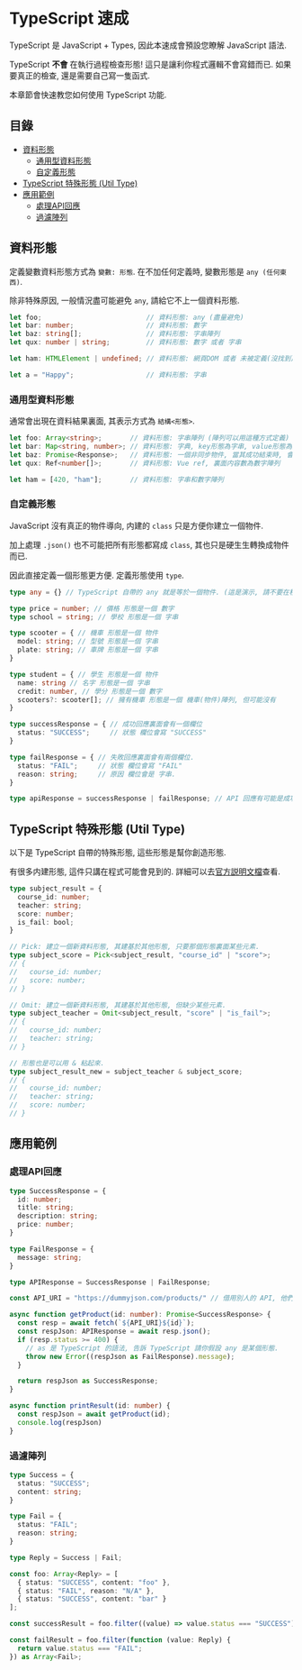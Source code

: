 # TypeScript 速成 <!-- omit in toc -->

TypeScript 是 JavaScript + Types, 因此本速成會預設您瞭解 JavaScript 語法.

TypeScript **不會** 在執行過程檢查形態! 這只是讓利你程式邏輯不會寫錯而已. 如果要真正的檢查, 還是需要自己寫一隻函式.

本章節會快速教您如何使用 TypeScript 功能.

## 目錄 <!-- omit in toc -->
- [資料形態](#資料形態)
  - [通用型資料形態](#通用型資料形態)
  - [自定義形態](#自定義形態)
- [TypeScript 特殊形態 (Util Type)](#typescript-特殊形態-util-type)
- [應用範例](#應用範例)
  - [處理API回應](#處理api回應)
  - [過濾陣列](#過濾陣列)


## 資料形態

定義變數資料形態方式為 `變數: 形態`. 在不加任何定義時, 變數形態是 `any (任何東西)`.

除非特殊原因, 一般情況盡可能避免 `any`, 請給它不上一個資料形態.

```ts
let foo;                          // 資料形態: any (盡量避免)
let bar: number;                  // 資料形態: 數字
let baz: string[];                // 資料形態: 字串陣列
let qux: number | string;         // 資料形態: 數字 或者 字串

let ham: HTMLElement | undefined; // 資料形態: 網頁DOM 或者 未被定義(沒找到)

let a = "Happy";                  // 資料形態: 字串
```
### 通用型資料形態

通常會出現在資料結果裏面, 其表示方式為 `結構<形態>`.

```ts
let foo: Array<string>;       // 資料形態: 字串陣列 (陣列可以用這種方式定義)
let bar: Map<string, number>; // 資料形態: 字典, key形態為字串, value形態為數字
let baz: Promise<Response>;   // 資料形態: 一個非同步物件, 當其成功結束時, 會回傳 Response 物件
let qux: Ref<number[]>;       // 資料形態: Vue ref, 裏面内容數為數字陣列

let ham = [420, "ham"];       // 資料形態: 字串和數字陣列
```

### 自定義形態

JavaScript 沒有真正的物件導向, 内建的 `class` 只是方便你建立一個物件.

加上處理 `.json()` 也不可能把所有形態都寫成 `class`, 其也只是硬生生轉換成物件而已.

因此直接定義一個形態更方便. 定義形態使用 `type`.

```ts
type any = {} // TypeScript 自帶的 any 就是等於一個物件. (這是演示, 請不要在程式裏面定義 any!)

type price = number; // 價格 形態是一個 數字
type school = string; // 學校 形態是一個 字串

type scooter = { // 機車 形態是一個 物件
  model: string; // 型號 形態是一個 字串
  plate: string; // 車牌 形態是一個 字串
}

type student = { // 學生 形態是一個 物件
  name: string // 名字 形態是一個 字串
  credit: number, // 學分 形態是一個 數字
  scooters?: scooter[]; // 擁有機車 形態是一個 機車(物件)陣列, 但可能沒有
}

type successResponse = { // 成功回應裏面會有一個欄位
  status: "SUCCESS";     // 狀態 欄位會寫 "SUCCESS"
}

type failResponse = { // 失敗回應裏面會有兩個欄位.
  status: "FAIL";     // 狀態 欄位會寫 "FAIL"
  reason: string;     // 原因 欄位會是 字串.
}

type apiResponse = successResponse | failResponse; // API 回應有可能是成功, 也可能是失敗. 成功或失敗結果可以看上面
```

## TypeScript 特殊形態 (Util Type)

以下是 TypeScript 自帶的特殊形態, 這些形態是幫你創造形態.

有很多内建形態, 這件只講在程式可能會見到的. 詳細可以去[官方説明文檔](https://www.typescriptlang.org/docs/handbook/utility-types.html)查看.

```ts
type subject_result = {
  course_id: number;
  teacher: string;
  score: number;
  is_fail: bool;
}

// Pick: 建立一個新資料形態, 其建基於其他形態, 只要那個形態裏面某些元素.
type subject_score = Pick<subject_result, "course_id" | "score">;
// {
//   course_id: number;
//   score: number;
// }

// Omit: 建立一個新資料形態, 其建基於其他形態, 但缺少某些元素.
type subject_teacher = Omit<subject_result, "score" | "is_fail">;
// {
//   course_id: number;
//   teacher: string;
// }

// 形態也是可以用 & 粘起來.
type subject_result_new = subject_teacher & subject_score;
// {
//   course_id: number;
//   teacher: string;
//   score: number;
// }
```

## 應用範例

### 處理API回應

```ts
type SuccessResponse = {
  id: number;
  title: string;
  description: string;
  price: number;
}

type FailResponse = {
  message: string;
}

type APIResponse = SuccessResponse | FailResponse;

const API_URI = "https://dummyjson.com/products/" // 借用別人的 API, 他們是透過 HTTP status code 判斷成功失敗.

async function getProduct(id: number): Promise<SuccessResponse> {
  const resp = await fetch(`${API_URI}${id}`);
  const respJson: APIResponse = await resp.json();
  if (resp.status >= 400) {
    // as 是 TypeScript 的語法, 告訴 TypeScript 請你假設 any 是某個形態.
    throw new Error((respJson as FailResponse).message);
  }

  return respJson as SuccessResponse;
}

async function printResult(id: number) {
  const respJson = await getProduct(id);
  console.log(respJson)
}
```

### 過濾陣列

```ts
type Success = {
  status: "SUCCESS";
  content: string;
}

type Fail = {
  status: "FAIL";
  reason: string;
}

type Reply = Success | Fail;

const foo: Array<Reply> = [
  { status: "SUCCESS", content: "foo" },
  { status: "FAIL", reason: "N/A" },
  { status: "SUCCESS", content: "bar" }
];

const successResult = foo.filter((value) => value.status === "SUCCESS") as Success[];

const failResult = foo.filter(function (value: Reply) {
  return value.status === "FAIL";
}) as Array<Fail>;
```